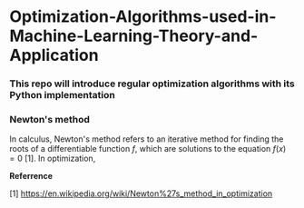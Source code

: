 # Optimization-Algorithms-used-in-Machine-Learning-Theory-and-Application

### This repo will introduce regular optimization algorithms with its Python implementation

### Newton's method

In calculus, Newton's method refers to an iterative method for finding the roots of a differentiable function $f$, which are solutions to the equation $f(x)=0$ [1]. In optimization, 

**Referrence** 

[1] <https://en.wikipedia.org/wiki/Newton%27s_method_in_optimization>